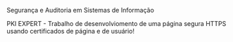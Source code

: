 Segurança e Auditoria em Sistemas de Informação

PKI EXPERT - Trabalho de desenvolviomento de uma página segura HTTPS usando certificados de página e de usuário!
